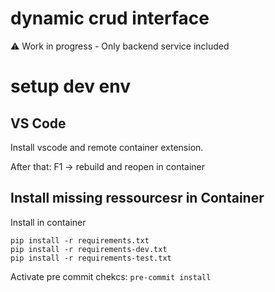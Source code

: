 # dynamic crud interface

:warning: Work in progress - Only backend service included


# setup dev env

## VS Code 

Install vscode and remote container extension. 

After that: F1 -> rebuild and reopen in container

## Install missing ressourcesr in Container
Install in container
```
pip install -r requirements.txt
pip install -r requirements-dev.txt
pip install -r requirements-test.txt
```

Activate pre commit chekcs:  ```pre-commit install```
